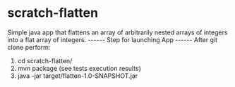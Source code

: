 # scratch-flatten
Simple java app that flattens an array of arbitrarily nested arrays of integers into a flat array of integers.
------ Step for launching App ------
After git clone perform:

1) cd scratch-flatten/
2) mvn package (see tests execution results)
3) java -jar target/flatten-1.0-SNAPSHOT.jar